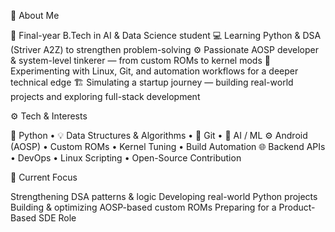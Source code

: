 🧠 About Me

🚀 Final-year B.Tech in AI & Data Science student
💻 Learning Python & DSA (Striver A2Z) to strengthen problem-solving
⚙️ Passionate AOSP developer & system-level tinkerer — from custom ROMs to kernel mods
🧩 Experimenting with Linux, Git, and automation workflows for a deeper technical edge
🏗️ Simulating a startup journey — building real-world projects and exploring full-stack development

⚙️ Tech & Interests

🐍 Python • 💡 Data Structures & Algorithms • 🧰 Git • 🧠 AI / ML
⚙️ Android (AOSP) • Custom ROMs • Kernel Tuning • Build Automation
🌐 Backend APIs • DevOps • Linux Scripting • Open-Source Contribution

🔭 Current Focus

Strengthening DSA patterns & logic
Developing real-world Python projects
Building & optimizing AOSP-based custom ROMs
Preparing for a Product-Based SDE Role

<!---
DineshMSDian/DineshMSDian is a ✨ special ✨ repository because its `README.md` (this file) appears on your GitHub profile.
You can click the Preview link to take a look at your changes.
--->
